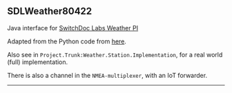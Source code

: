 ## SDLWeather80422

Java interface for [SwitchDoc Labs Weather PI](http://www.switchdoc.com/weatherpi-solar-powered-raspberry-pi-project/)

Adapted from the Python code from [here](https://github.com/switchdoclabs/RaspberryPi-WeatherPiArduino).

Also see in `Project.Trunk:Weather.Station.Implementation`, for a real world (full) implementation.

There is also a channel in the `NMEA-multiplexer`, with an IoT forwarder.

---

